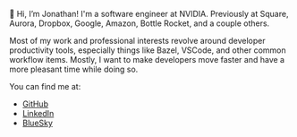👋 Hi, I’m Jonathan! I'm a software engineer at NVIDIA. Previously at Square, Aurora, Dropbox,
Google, Amazon, Bottle Rocket, and a couple others.

Most of my work and professional interests revolve around developer productivity tools, 
especially things like Bazel, VSCode, and other common workflow items. Mostly, I want
to make developers move faster and have a more pleasant time while doing so.

You can find me at:
* [GitHub](https://www.github.com/dierksen)
* [LinkedIn](https://www.linkedin.com/in/jonathandierksen/)
* [BlueSky](https://bsky.app/profile/dierksen.net)
